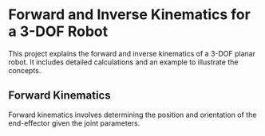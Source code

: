 # Forward and Inverse Kinematics for a 3-DOF Robot

This project explains the forward and inverse kinematics of a 3-DOF planar robot. It includes detailed calculations and an example to illustrate the concepts.

## Forward Kinematics

Forward kinematics involves determining the position and orientation of the end-effector given the joint parameters.

